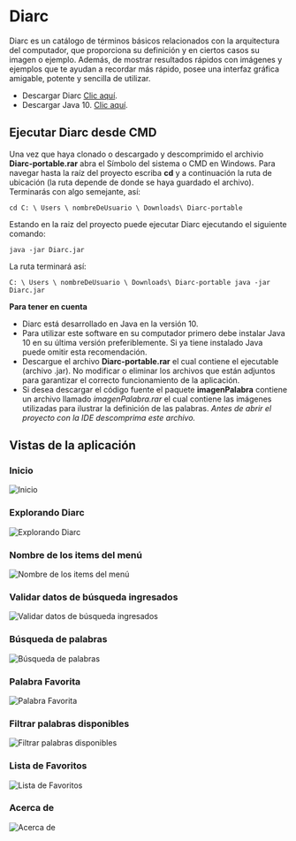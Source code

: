 # Diarc
Diarc es un catálogo de términos básicos relacionados con la arquitectura del computador, que proporciona su definición y en ciertos
casos su imagen o ejemplo. Además, de mostrar resultados rápidos con imágenes y ejemplos que te ayudan a recordar más rápido, posee
una interfaz gráfica amigable, potente y sencilla de utilizar.

- Descargar Diarc [Clic aquí](https://github.com/corphyadmin/Diarc/blob/master/Diarc-portable/Diarc-portable.rar).
- Descargar Java 10. [Clic aquí](http://www.oracle.com/technetwork/java/javase/downloads/jdk10-downloads-4416644.html).

## Ejecutar Diarc desde CMD
Una vez que haya clonado o descargado y descomprimido el archivio **Diarc-portable.rar** abra el Símbolo del sistema o CMD en Windows.
Para navegar hasta la raíz del proyecto escriba **cd** y a continuación la ruta de ubicación (la ruta depende de donde se haya guardado el archivo). Terminarás con algo semejante, así:

    cd C: \ Users \ nombreDeUsuario \ Downloads\ Diarc-portable
Estando en la raiz del proyecto puede ejecutar Diarc ejecutando el siguiente comando:

    java -jar Diarc.jar
La ruta terminará así:
      
    C: \ Users \ nombreDeUsuario \ Downloads\ Diarc-portable java -jar Diarc.jar

**Para tener en cuenta**
- Diarc está desarrollado en Java en la versión 10.
- Para utilizar este software en su computador primero debe instalar Java 10 en su última versión preferiblemente. Si ya tiene instalado
Java puede omitir esta recomendación.
- Descargue el archivo **Diarc-portable.rar** el cual contiene el ejecutable (archivo .jar). No modificar o eliminar los
archivos que están adjuntos para garantizar el correcto funcionamiento de la aplicación.
- Si desea descargar el código fuente el paquete **imagenPalabra** contiene un archivo llamado *imagenPalabra.rar* el cual contiene
las imágenes utilizadas para ilustrar la definición de las palabras. *Antes de abrir el proyecto con la IDE descomprima este archivo.*

## Vistas de la aplicación
### Inicio
![Inicio](https://github.com/corphyadmin/Diarc/blob/master/Diarc-Vistas/Inicio.PNG)

### Explorando Diarc
![Explorando Diarc](https://github.com/corphyadmin/Diarc/blob/master/Diarc-Vistas/explore_diarc.PNG)

### Nombre de los items del menú
![Nombre de los items del menú](https://github.com/corphyadmin/Diarc/blob/master/Diarc-Vistas/texto_menu.PNG)

### Validar datos de búsqueda ingresados
![Validar datos de búsqueda ingresados](https://github.com/corphyadmin/Diarc/blob/master/Diarc-Vistas/validacion.PNG)

### Búsqueda de palabras
![Búsqueda de palabras](https://github.com/corphyadmin/Diarc/blob/master/Diarc-Vistas/busqueda.PNG)

### Palabra Favorita
![Palabra Favorita](https://github.com/corphyadmin/Diarc/blob/master/Diarc-Vistas/palabra_favorita.PNG)

### Filtrar palabras disponibles
![Filtrar palabras disponibles](https://github.com/corphyadmin/Diarc/blob/master/Diarc-Vistas/filtrar_tablas.PNG)

### Lista de Favoritos
![Lista de Favoritos](https://github.com/corphyadmin/Diarc/blob/master/Diarc-Vistas/lista_favoritos.PNG)

### Acerca de
![Acerca de](https://github.com/corphyadmin/Diarc/blob/master/Diarc-Vistas/acerca_de.PNG)
